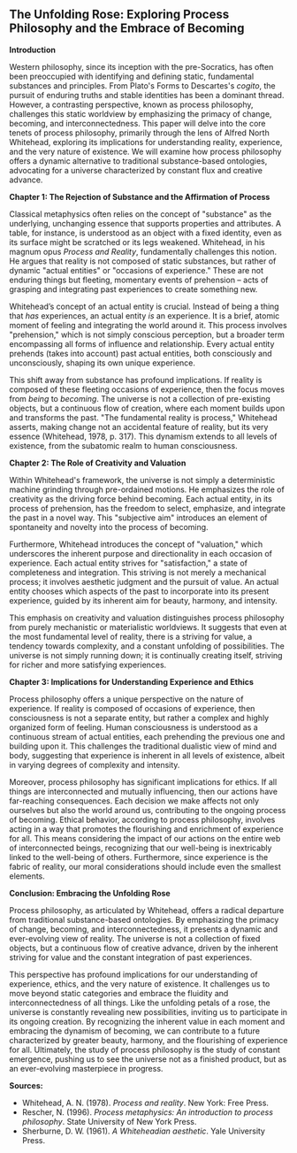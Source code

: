 ## The Unfolding Rose: Exploring Process Philosophy and the Embrace of Becoming

**Introduction**

Western philosophy, since its inception with the pre-Socratics, has often been preoccupied with identifying and defining static, fundamental substances and principles. From Plato's Forms to Descartes's *cogito*, the pursuit of enduring truths and stable identities has been a dominant thread. However, a contrasting perspective, known as process philosophy, challenges this static worldview by emphasizing the primacy of change, becoming, and interconnectedness. This paper will delve into the core tenets of process philosophy, primarily through the lens of Alfred North Whitehead, exploring its implications for understanding reality, experience, and the very nature of existence. We will examine how process philosophy offers a dynamic alternative to traditional substance-based ontologies, advocating for a universe characterized by constant flux and creative advance.

**Chapter 1: The Rejection of Substance and the Affirmation of Process**

Classical metaphysics often relies on the concept of "substance" as the underlying, unchanging essence that supports properties and attributes. A table, for instance, is understood as an object with a fixed identity, even as its surface might be scratched or its legs weakened. Whitehead, in his magnum opus *Process and Reality*, fundamentally challenges this notion. He argues that reality is not composed of static substances, but rather of dynamic "actual entities" or "occasions of experience." These are not enduring things but fleeting, momentary events of prehension – acts of grasping and integrating past experiences to create something new.

Whitehead’s concept of an actual entity is crucial. Instead of being a thing that *has* experiences, an actual entity *is* an experience. It is a brief, atomic moment of feeling and integrating the world around it. This process involves "prehension," which is not simply conscious perception, but a broader term encompassing all forms of influence and relationship. Every actual entity prehends (takes into account) past actual entities, both consciously and unconsciously, shaping its own unique experience.

This shift away from substance has profound implications.  If reality is composed of these fleeting occasions of experience, then the focus moves from *being* to *becoming*.  The universe is not a collection of pre-existing objects, but a continuous flow of creation, where each moment builds upon and transforms the past.  "The fundamental reality is process," Whitehead asserts, making change not an accidental feature of reality, but its very essence (Whitehead, 1978, p. 317). This dynamism extends to all levels of existence, from the subatomic realm to human consciousness.

**Chapter 2: The Role of Creativity and Valuation**

Within Whitehead's framework, the universe is not simply a deterministic machine grinding through pre-ordained motions. He emphasizes the role of creativity as the driving force behind becoming. Each actual entity, in its process of prehension, has the freedom to select, emphasize, and integrate the past in a novel way. This "subjective aim" introduces an element of spontaneity and novelty into the process of becoming.

Furthermore, Whitehead introduces the concept of "valuation," which underscores the inherent purpose and directionality in each occasion of experience. Each actual entity strives for "satisfaction," a state of completeness and integration. This striving is not merely a mechanical process; it involves aesthetic judgment and the pursuit of value. An actual entity chooses which aspects of the past to incorporate into its present experience, guided by its inherent aim for beauty, harmony, and intensity.

This emphasis on creativity and valuation distinguishes process philosophy from purely mechanistic or materialistic worldviews. It suggests that even at the most fundamental level of reality, there is a striving for value, a tendency towards complexity, and a constant unfolding of possibilities. The universe is not simply running down; it is continually creating itself, striving for richer and more satisfying experiences.

**Chapter 3: Implications for Understanding Experience and Ethics**

Process philosophy offers a unique perspective on the nature of experience.  If reality is composed of occasions of experience, then consciousness is not a separate entity, but rather a complex and highly organized form of feeling.  Human consciousness is understood as a continuous stream of actual entities, each prehending the previous one and building upon it.  This challenges the traditional dualistic view of mind and body, suggesting that experience is inherent in all levels of existence, albeit in varying degrees of complexity and intensity.

Moreover, process philosophy has significant implications for ethics.  If all things are interconnected and mutually influencing, then our actions have far-reaching consequences.  Each decision we make affects not only ourselves but also the world around us, contributing to the ongoing process of becoming.  Ethical behavior, according to process philosophy, involves acting in a way that promotes the flourishing and enrichment of experience for all. This means considering the impact of our actions on the entire web of interconnected beings, recognizing that our well-being is inextricably linked to the well-being of others. Furthermore, since experience is the fabric of reality, our moral considerations should include even the smallest elements.

**Conclusion: Embracing the Unfolding Rose**

Process philosophy, as articulated by Whitehead, offers a radical departure from traditional substance-based ontologies. By emphasizing the primacy of change, becoming, and interconnectedness, it presents a dynamic and ever-evolving view of reality. The universe is not a collection of fixed objects, but a continuous flow of creative advance, driven by the inherent striving for value and the constant integration of past experiences.

This perspective has profound implications for our understanding of experience, ethics, and the very nature of existence.  It challenges us to move beyond static categories and embrace the fluidity and interconnectedness of all things.  Like the unfolding petals of a rose, the universe is constantly revealing new possibilities, inviting us to participate in its ongoing creation. By recognizing the inherent value in each moment and embracing the dynamism of becoming, we can contribute to a future characterized by greater beauty, harmony, and the flourishing of experience for all. Ultimately, the study of process philosophy is the study of constant emergence, pushing us to see the universe not as a finished product, but as an ever-evolving masterpiece in progress.

**Sources:**

*   Whitehead, A. N. (1978). *Process and reality*. New York: Free Press.
*   Rescher, N. (1996). *Process metaphysics: An introduction to process philosophy*. State University of New York Press.
*   Sherburne, D. W. (1961). *A Whiteheadian aesthetic*. Yale University Press.
